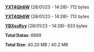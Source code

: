 [**YXT4Qh6W**](/data/YXT4Qh6W.txt) (28/01/23 - 14:28)- 712 bytes

[**YXT4Qh6W**](/data/YXT4Qh6W.txt) (28/01/23 - 14:28)- 712 bytes

[**YBXsxRyy**](/data/YBXsxRyy.txt) (28/01/23 - 14:28)- 633 bytes

**Total Datas**: 6869

**Total Size**: 40.20 MB / 40.2 MB